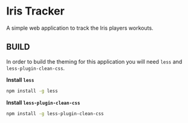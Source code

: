 Iris Tracker
============

A simple web application to track the Iris players workouts.


BUILD
-----

In order to build the theming for this application you will need `less` and `less-plugin-clean-css`.

**Install `less`**
``` bash
npm install -g less
```

**Install `less-plugin-clean-css`**
``` bash
npm install -g less-plugin-clean-css
```
